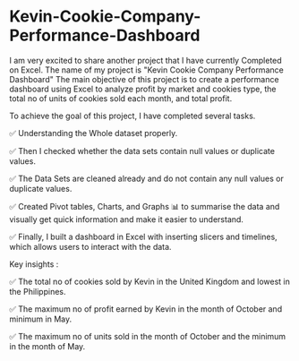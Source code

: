 # Kevin-Cookie-Company-Performance-Dashboard

I am very excited to share another project that I have currently Completed on Excel. The name of my project is "Kevin Cookie Company Performance Dashboard" The main objective of this project is to create a performance dashboard using Excel to analyze profit by market and cookies type, the total no of units of cookies sold each month, and total profit.


To achieve the goal of this project, I have completed several tasks.


✅ Understanding the Whole dataset properly.

✅ Then I checked whether the data sets contain null values or duplicate values.

✅ The Data Sets are cleaned already and do not contain any null values or duplicate values.

✅ Created Pivot tables, Charts, and Graphs 📊 to summarise the data and visually get quick information and make it easier to understand.

✅ Finally, I built a dashboard in Excel with inserting slicers and timelines, which allows users to interact with the data.

 Key insights :
 
✅ The total no of cookies sold by Kevin in the United Kingdom and lowest in the Philippines.

✅ The maximum no of profit earned by Kevin in the month of October and minimum in May.

✅ The maximum no of units sold in the month of October and the minimum in the month of May.
